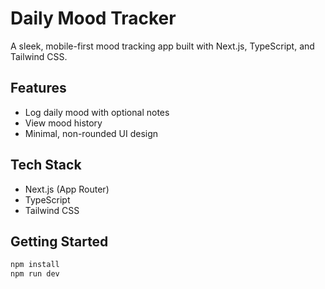# Daily Mood Tracker

A sleek, mobile-first mood tracking app built with Next.js, TypeScript, and Tailwind CSS.

## Features
- Log daily mood with optional notes
- View mood history
- Minimal, non-rounded UI design

## Tech Stack
- Next.js (App Router)
- TypeScript
- Tailwind CSS

## Getting Started

```bash
npm install
npm run dev